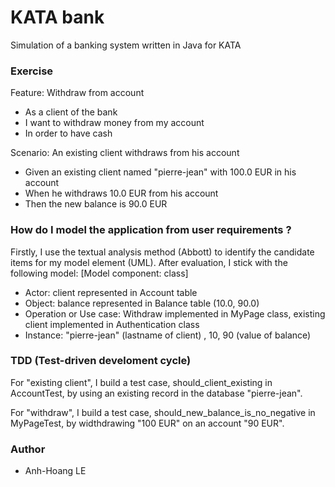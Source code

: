 # KATA bank
Simulation of a banking system written in Java for KATA

### Exercise
Feature: Withdraw from account
  * As a client of the bank
  * I want to withdraw money from my account
  * In order to have cash

  Scenario: An existing client withdraws from his account
  * Given an existing client named "pierre-jean" with 100.0 EUR in his account
  * When he withdraws 10.0 EUR from his account
  * Then the new balance is 90.0 EUR

### How do I model the application from user requirements ?
Firstly, I use the textual analysis method (Abbott) to identify the candidate items for my model element (UML).
After evaluation, I stick with the following model:
[Model component: class] 
* Actor: client represented in Account table
* Object: balance represented in Balance table (10.0, 90.0)
* Operation or Use case: Withdraw implemented in MyPage class, existing client implemented in Authentication class
* Instance: "pierre-jean" (lastname of client) , 10, 90 (value of balance)

### TDD (Test-driven develoment cycle)
For "existing client", I build a test case, should_client_existing in AccountTest, by using an existing record in the database "pierre-jean".

For "withdraw", I build a test case, should_new_balance_is_no_negative in MyPageTest, by widthdrawing "100 EUR" on an account "90 EUR". 


### Author
* Anh-Hoang LE


